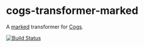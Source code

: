 # cogs-transformer-marked

A [marked] transformer for [Cogs].

[![Build Status]](http://travis-ci.org/caseywebdev/cogs-transformer-marked)

[marked]: https://github.com/chjj/marked
[Cogs]: https://github.com/caseywebdev/cogs
[Build Status]: https://secure.travis-ci.org/caseywebdev/cogs-transformer-marked.png
